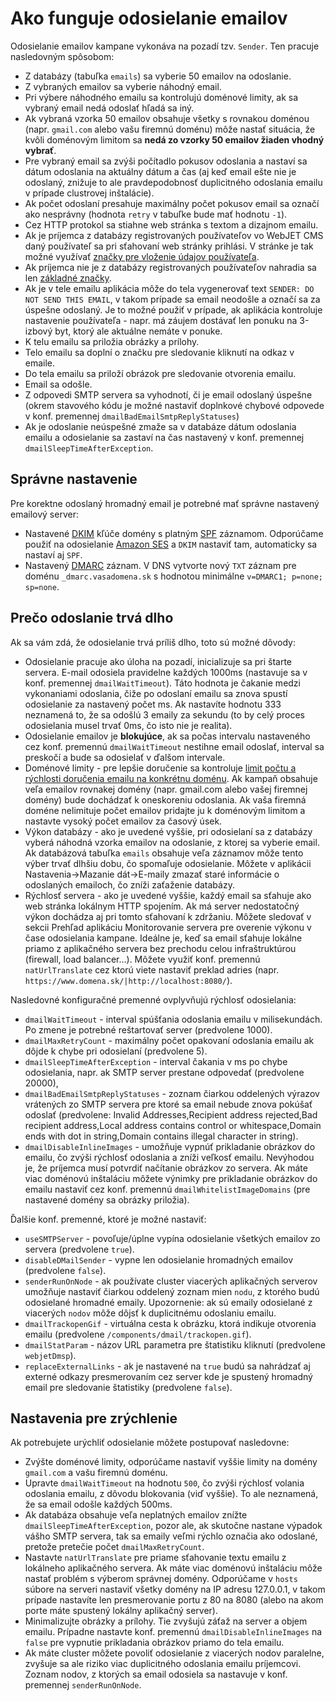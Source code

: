 # Ako funguje odosielanie emailov

Odosielanie emailov kampane vykonáva na pozadí tzv. ```Sender```. Ten pracuje nasledovným spôsobom:

- Z databázy (tabuľka ```emails```) sa vyberie 50 emailov na odoslanie.
- Z vybraných emailov sa vyberie náhodný email.
- Pri výbere náhodného emailu sa kontrolujú doménové limity, ak sa vybraný email nedá odoslať hľadá sa iný.
- Ak vybraná vzorka 50 emailov obsahuje všetky s rovnakou doménou (napr. ```gmail.com``` alebo vašu firemnú doménu) môže nastať situácia, že kvôli doménovým limitom sa **nedá zo vzorky 50 emailov žiaden vhodný vybrať**.
- Pre vybraný email sa zvýši počítadlo pokusov odoslania a nastaví sa dátum odoslania na aktuálny dátum a čas (aj keď email ešte nie je odoslaný, znižuje to ale pravdepodobnosť duplicitného odoslania emailu v prípade clustrovej inštalácie).
- Ak počet odoslaní presahuje maximálny počet pokusov email sa označí ako nesprávny (hodnota ```retry``` v tabuľke bude mať hodnotu ```-1```).
- Cez HTTP protokol sa stiahne web stránka s textom a dizajnom emailu.
- Ak je príjemca z databázy registrovaných používateľov vo WebJET CMS daný používateľ sa pri sťahovaní web stránky prihlási. V stránke je tak možné využívať [značky pre vloženie údajov používateľa](README.MD#karta-základné).
- Ak príjemca nie je z databázy registrovaných používateľov nahradia sa len [základné značky](README.MD#karta-základné).
- Ak je v tele emailu aplikácia môže do tela vygenerovať text ```SENDER: DO NOT SEND THIS EMAIL```, v takom prípade sa email neodošle a označí sa za úspešne odoslaný. Je to možné použiť v prípade, ak aplikácia kontroluje nastavenie používateľa - napr. má záujem dostávať len ponuku na 3-izbový byt, ktorý ale aktuálne nemáte v ponuke.
- K telu emailu sa priložia obrázky a prílohy.
- Telo emailu sa doplní o značku pre sledovanie kliknutí na odkaz v emaile.
- Do tela emailu sa priloží obrázok pre sledovanie otvorenia emailu.
- Email sa odošle.
- Z odpovedi SMTP servera sa vyhodnotí, či je email odoslaný úspešne (okrem stavového kódu je možné nastaviť doplnkové chybové odpovede v konf. premennej ```dmailBadEmailSmtpReplyStatuses```)
- Ak je odoslanie neúspešné zmaže sa v databáze dátum odoslania emailu a odosielanie sa zastaví na čas nastavený v konf. premennej ```dmailSleepTimeAfterException```.

## Správne nastavenie

Pre korektne odoslaný hromadný email je potrebné mať správne nastavený emailový server:

- Nastavené [DKIM](https://www.dkim.org) kľúče domény s platným [SPF](https://sk.wikipedia.org/wiki/Sender_Policy_Framework) záznamom. Odporúčame použiť na odosielanie [Amazon SES](../../../../install/config/README.md#nastavenie-amazon-ses) a `DKIM` nastaviť tam, automaticky sa nastaví aj `SPF`.
- Nastavený [DMARC](https://dmarc.org) záznam. V DNS vytvorte nový `TXT` záznam pre doménu `_dmarc.vasadomena.sk` s hodnotou minimálne `v=DMARC1; p=none; sp=none`.

## Prečo odoslanie trvá dlho

Ak sa vám zdá, že odosielanie trvá príliš dlho, toto sú možné dôvody:

- Odosielanie pracuje ako úloha na pozadí, inicializuje sa pri štarte servera. E-mail odosiela pravidelne každých 1000ms (nastavuje sa v konf. premennej ```dmailWaitTimeout```). Táto hodnota je čakanie medzi vykonaniami odoslania, čiže po odoslaní emailu sa znova spustí odosielanie za nastavený počet ms. Ak nastavíte hodnotu 333 neznamená to, že sa odošlú 3 emaily za sekundu (to by celý proces odosielania musel trvať 0ms, čo isto nie je realita).
- Odosielanie emailov je **blokujúce**, ak sa počas intervalu nastaveného cez konf. premennú ```dmailWaitTimeout``` nestihne email odoslať, interval sa preskočí a bude sa odosielať v ďalšom intervale.
- Doménové limity - pre lepšie doručenie sa kontroluje [limit počtu a rýchlosti doručenia emailu na konkrétnu doménu](../domain-limits/README.md). Ak kampaň obsahuje veľa emailov rovnakej domény (napr. gmail.com alebo vašej firemnej domény) bude dochádzať k oneskoreniu odoslania. Ak vaša firemná doméne nelimituje počet emailov pridajte ju k doménovým limitom a nastavte vysoký počet emailov za časový úsek.
- Výkon databázy - ako je uvedené vyššie, pri odosielaní sa z databázy vyberá náhodná vzorka emailov na odoslanie, z ktorej sa vyberie email. Ak databázová tabuľka ```emails``` obsahuje veľa záznamov môže tento výber trvať dlhšiu dobu, čo spomaľuje odosielanie. Môžete v aplikácii Nastavenia->Mazanie dát->E-maily zmazať staré informácie o odoslaných emailoch, čo zníži zaťaženie databázy.
- Rýchlosť servera - ako je uvedené vyššie, každý email sa sťahuje ako web stránka lokálnym HTTP spojením. Ak má server nedostatočný výkon dochádza aj pri tomto sťahovaní k zdržaniu. Môžete sledovať v sekcii Prehľad aplikáciu Monitorovanie servera pre overenie výkonu v čase odosielania kampane. Ideálne je, keď sa email sťahuje lokálne priamo z aplikačného servera bez prechodu celou infraštruktúrou (firewall, load balancer...). Môžete využiť konf. premennú ```natUrlTranslate``` cez ktorú viete nastaviť preklad adries (napr. ```https://www.domena.sk/|http://localhost:8080/```).

Nasledovné konfiguračné premenné ovplyvňujú rýchlosť odosielania:

- ```dmailWaitTimeout``` - interval spúšťania odoslania emailu v milisekundách. Po zmene je potrebné reštartovať server (predvolene 1000).
- ```dmailMaxRetryCount``` - maximálny počet opakovaní odoslania emailu ak dôjde k chybe pri odosielaní (predvolene 5).
- ```dmailSleepTimeAfterException``` - interval čakania v ms po chybe odosielania, napr. ak SMTP server prestane odpovedať (predvolene 20000),
- ```dmailBadEmailSmtpReplyStatuses``` - zoznam čiarkou oddelených výrazov vrátených zo SMTP servera pre ktoré sa email nebude znova pokúšať odoslať (predvolene: Invalid Addresses,Recipient address rejected,Bad recipient address,Local address contains control or whitespace,Domain ends with dot in string,Domain contains illegal character in string).
- ```dmailDisableInlineImages``` - umožňuje vypnúť prikladanie obrázkov do emailu, čo zvýši rýchlosť odoslania a zníži veľkosť emailu. Nevýhodou je, že príjemca musí potvrdiť načítanie obrázkov zo servera. Ak máte viac doménovú inštaláciu môžete výnimky pre prikladanie obrázkov do emailu nastaviť cez konf. premennú ```dmailWhitelistImageDomains``` (pre nastavené domény sa obrázky priložia).

Ďalšie konf. premenné, ktoré je možné nastaviť:

- ```useSMTPServer``` - povoľuje/úplne vypína odosielanie všetkých emailov zo servera (predvolene ```true```).
- ```disableDMailSender``` - vypne len odosielanie hromadných emailov (predvolene ```false```).
- ```senderRunOnNode``` - ak používate cluster viacerých aplikačných serverov umožňuje nastaviť čiarkou oddelený zoznam mien ```nodu```, z ktorého budú odosielané hromadné emaily. Upozornenie: ak sú emaily odosielané z viacerých ```nodov``` môže dôjsť k duplicitnému odoslaniu emailu.
- ```dmailTrackopenGif``` - virtuálna cesta k obrázku, ktorá indikuje otvorenia emailu (predvolene ```/components/dmail/trackopen.gif```).
- ```dmailStatParam``` - názov URL parametra pre štatistiku kliknutí (predvolene ```webjetDmsp```).
- ```replaceExternalLinks``` - ak je nastavené na ```true``` budú sa nahrádzať aj externé odkazy presmerovaním cez server kde je spustený hromadný email pre sledovanie štatistiky (predvolene ```false```).

## Nastavenia pre zrýchlenie

Ak potrebujete urýchliť odosielanie môžete postupovať nasledovne:

- Zvýšte doménové limity, odporúčame nastaviť vyššie limity na domény ```gmail.com``` a vašu firemnú doménu.
- Upravte ```dmailWaitTimeout``` na hodnotu ```500```, čo zvýši rýchlosť volania odoslania emailu, z dôvodu blokovania (viď vyššie). To ale neznamená, že sa email odošle každých 500ms.
- Ak databáza obsahuje veľa neplatných emailov znížte ```dmailSleepTimeAfterException```, pozor ale, ak skutočne nastane výpadok vášho SMTP servera, tak sa emaily veľmi rýchlo označia ako odoslané, pretože pretečie počet ```dmailMaxRetryCount```.
- Nastavte ```natUrlTranslate``` pre priame sťahovanie textu emailu z lokálneho aplikačného servera. Ak máte viac doménovú inštaláciu môže nastať problém s výberom správnej domény. Odporúčame v ```hosts``` súbore na serveri nastaviť všetky domény na IP adresu 127.0.0.1, v takom prípade nastavíte len presmerovanie portu z 80 na 8080 (alebo na akom porte máte spustený lokálny aplikačný server).
- Minimalizujte obrázky a prílohy. Tie zvyšujú záťaž na server a objem emailu. Prípadne nastavte konf. premennú ```dmailDisableInlineImages``` na ```false``` pre vypnutie prikladania obrázkov priamo do tela emailu.
- Ak máte cluster môžete povoliť odosielanie z viacerých nodov paralelne, zvyšuje sa ale riziko viac duplicitného odoslania emailu príjemcovi. Zoznam nodov, z ktorých sa email odosiela sa nastavuje v konf. premennej ```senderRunOnNode```.